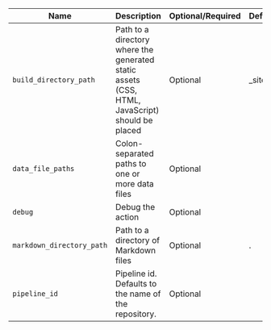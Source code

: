 |          Name           |                                         Description                                          |Optional/Required|Default|
|-------------------------|----------------------------------------------------------------------------------------------|-----------------|-------|
|`build_directory_path`   |Path to a directory where the generated static assets (CSS, HTML, JavaScript) should be placed|Optional         |_site  |
|`data_file_paths`        |Colon-separated paths to one or more data files                                               |Optional         |       |
|`debug`                  |Debug the action                                                                              |Optional         |       |
|`markdown_directory_path`|Path to a directory of Markdown files                                                         |Optional         |.      |
|`pipeline_id`            |Pipeline id. Defaults to the name of the repository.                                          |Optional         |       |
